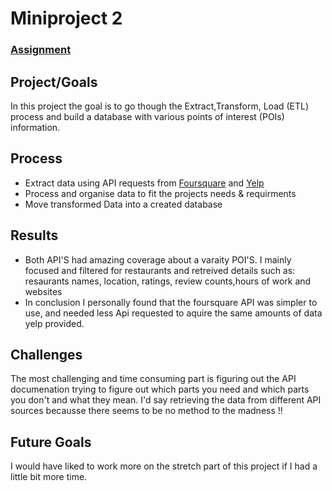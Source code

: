# Miniproject 2

### [Assignment](assignment.md)

## Project/Goals

In this project the goal is to go though the Extract,Transform, Load (ETL) process and build a database with various points of interest (POIs) information. 


## Process

* Extract data using API requests from [Foursquare](https://developer.foursquare.com/) and [Yelp](https://www.yelp.com/developers/documentation/v3)
* Process and organise data to fit the projects needs & requirments 
* Move transformed Data into a created database 


## Results

* Both API'S had amazing coverage about a varaity POI'S. I mainly focused and filtered for restaurants and retreived details such as: resaurants names, location, ratings, review counts,hours of work  and websites
* In conclusion I personally found that the foursquare API was simpler to use, and needed less Api requested to aquire the same amounts of data yelp provided.

## Challenges 

The most challenging and time consuming part is figuring out the API documenation trying to figure out which parts you need and which parts you don't and what they mean. I'd say retrieving the data from different API sources becausse there seems to be no method to the madness !! 


## Future Goals

I would have liked to work more on the stretch part of this project if I had a little bit more time.
